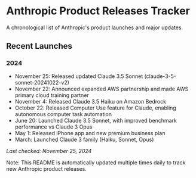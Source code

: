 # Anthropic Product Releases Tracker

A chronological list of Anthropic's product launches and major updates.

## Recent Launches

### 2024
- November 25: Released updated Claude 3.5 Sonnet (claude-3-5-sonnet-20241022-v2)
- November 22: Announced expanded AWS partnership and made AWS primary cloud training partner
- November 4: Released Claude 3.5 Haiku on Amazon Bedrock
- October 22: Released Computer Use feature for Claude, enabling autonomous computer task automation
- June 20: Launched Claude 3.5 Sonnet, with improved benchmark performance vs Claude 3 Opus
- May 1: Released iPhone app and new premium business plan
- March: Launched Claude 3 family (Haiku, Sonnet, Opus)

*Last checked: November 25, 2024*

Note: This README is automatically updated multiple times daily to track new Anthropic product releases.